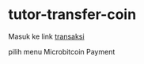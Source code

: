 # tutor-transfer-coin

Masuk ke link [transaksi](https://www.do.my.id/crowdfunding/index.html)

pilih menu Microbitcoin Payment
